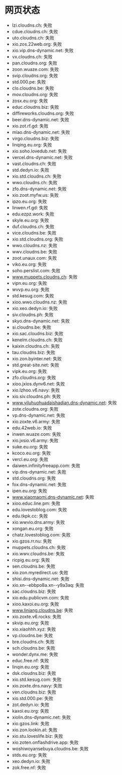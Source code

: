 # 网页状态
- lzi.cloudns.ch: 失败
- cdue.cloudns.ch: 失败
- uto.cloudns.ch: 失败
- xio.zos.22web.org: 失败
- xio.vip.dns-dynamic.net: 失败
- vx.cloudns.ch: 失败
- pan.cloudns.org: 失败
- zoon.wuaze.com: 失败
- svip.cloudns.org: 失败
- std.000.pe: 失败
- clo.cloudns.be: 失败
- mov.cloudns.org: 失败
- zosx.eu.org: 失败
- educ.cloudns.biz: 失败
- diffireworks.cloudns.org: 失败
- beer.dns-dynamic.net: 失败
- xio.zot.rf.gd: 失败
- miao.dns-dynamic.net: 失败
- virgo.cloudns.biz: 失败
- linqing.eu.org: 失败
- xio.soho.lovedub.net: 失败
- vercel.dns-dynamic.net: 失败
- vast.cloudns.ch: 失败
- std.dedyn.io: 失败
- xio.std.cloudns.ch: 失败
- wwo.cloudns.ch: 失败
- zfo.dns-dynamic.net: 失败
- xio.zoot.myfw.us: 失败
- ipzo.eu.org: 失败
- linwen.rf.gd: 失败
- edu.ezpz.work: 失败
- skyle.eu.org: 失败
- duf.cloudns.ch: 失败
- vice.cloudns.be: 失败
- xio.std.cloudns.org: 失败
- wwo.cloudns.nz: 失败
- wwv.cloudns.be: 失败
- zoot.unaux.com: 失败
- viko.eu.org: 失败
- soho.perslist.com: 失败
- www.muppets.cloudns.ch: 失败
- vipn.eu.org: 失败
- wvvp.eu.org: 失败
- std.kesug.com: 失败
- xioo.wwo.cloudns.nz: 失败
- xio.xeo.dedyn.io: 失败
- siv.cloudns.ph: 失败
- skyo.dns-dynamic.net: 失败
- si.cloudns.be: 失败
- xio.sac.cloudns.biz: 失败
- kenelm.cloudns.ch: 失败
- kaixin.cloudns.ch: 失败
- tau.cloudns.biz: 失败
- xio.zon.byinter.net: 失败
- std.great-site.net: 失败
- vipk.eu.org: 失败
- zfo.cloudns.org: 失败
- xioo.jxios.dynv6.net: 失败
- xio.lzhoo.v6.navy: 失败
- xio.siv.cloudns.ph: 失败
- www.yiluhuohuadaishadian.dns-dynamic.net: 失败
- zote.cloudns.org: 失败
- vp.dns-dynamic.net: 失败
- xio.zoxte.v6.army: 失败
- edu.42web.io: 失败
- inwen.wuaze.com: 失败
- xio.jxsio.v6.army: 失败
- suke.eu.org: 失败
- kcoco.eu.org: 失败
- vercl.eu.org: 失败
- daiwen.infinityfreeapp.com: 失败
- vip.dns-dynamic.net: 失败
- std.cloudns.org: 失败
- fox.dns-dynamic.net: 失败
- ipen.eu.org: 失败
- www.xiaomaomi.dns-dynamic.net: 失败
- xioo.educ.line.pm: 失败
- edu.lovestoblog.com: 失败
- edu.tkpk.cc: 失败
- xio.wwvio.dns.army: 失败
- xongan.eu.org: 失败
- chatz.lovestoblog.com: 失败
- xio.gzos.rr.nu: 失败
- muppets.cloudns.ch: 失败
- xio.wwv.cloudns.be: 失败
- ricpig.eu.org: 失败
- sen.cloudns.be: 失败
- xio.zon.myredirect.us: 失败
- shisi.dns-dynamic.net: 失败
- xio.xn--ebbpo8a.xn--y9a3aq: 失败
- sac.cloudns.biz: 失败
- xio.edu.publicvm.com: 失败
- xioo.kaxoi.eu.org: 失败
- www.liniang.cloudns.be: 失败
- xio.zoxte.v6.rocks: 失败
- skvip.eu.org: 失败
- xio.xiaohhh.xyz: 失败
- vp.cloudns.be: 失败
- bre.cloudns.ch: 失败
- sch.cloudns.be: 失败
- wonder.dynx.me: 失败
- educ.free.nf: 失败
- linqin.eu.org: 失败
- dsk.cloudns.biz: 失败
- xio.std.kesug.com: 失败
- xio.zoxte.dns.navy: 失败
- ven.cloudns.biz: 失败
- xio.std.000.pe: 失败
- zot.dedyn.io: 失败
- kaxoi.eu.org: 失败
- xiolin.dns-dynamic.net: 失败
- xio.gzos.link: 失败
- xio.zon.lookin.at: 失败
- xio.stu.loveslife.biz: 失败
- xio.zoten.onflashdrive.app: 失败
- woshiwoyansebuya.cloudns.be: 失败
- stds.eu.org: 失败
- xeo.dedyn.io: 失败
- zok.free.nf: 失败

